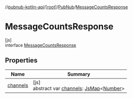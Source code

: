 //[pubnub-kotlin-api](../../../../index.md)/[[root]](../../index.md)/[PubNub](../index.md)/[MessageCountsResponse](index.md)

# MessageCountsResponse

[js]\
interface [MessageCountsResponse](index.md)

## Properties

| Name | Summary |
|---|---|
| [channels](channels.md) | [js]<br>abstract var [channels](channels.md): [JsMap](../../../../../../pubnub-kotlin/pubnub-kotlin-core-api/pubnub-kotlin-core-api/com.pubnub.kmp/-js-map/index.md)&lt;[Number](https://kotlinlang.org/api/core/kotlin-stdlib/kotlin/-number/index.html)&gt; |
